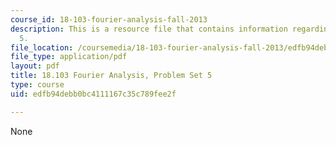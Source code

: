 ```yaml
---
course_id: 18-103-fourier-analysis-fall-2013
description: This is a resource file that contains information regarding problem set
  5.
file_location: /coursemedia/18-103-fourier-analysis-fall-2013/edfb94debb0bc4111167c35c789fee2f_MIT18_103F13_pset5.pdf
file_type: application/pdf
layout: pdf
title: 18.103 Fourier Analysis, Problem Set 5
type: course
uid: edfb94debb0bc4111167c35c789fee2f

---
```

None